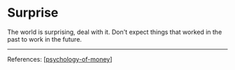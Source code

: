 # Surprise

The world is surprising, deal with it. Don't expect things that worked in the past to work in the future.

---
References: 
[[psychology-of-money]]

[//begin]: # "Autogenerated link references for markdown compatibility"
[psychology-of-money]: psychology-of-money.md "The Psychology of Money"
[//end]: # "Autogenerated link references"